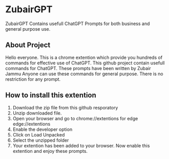 # ZubairGPT
ZubairGPT Contains usefull ChatGPT Prompts for both business and general purpose use.

## About Project
Hello everyone. This is a chrome extention which provide you hundreds of commands for effective use of ChatGPT. This github project contain usefull commands for ChatGPT. These prompts have been written by Zubair Jammu Anyone can use these commands for general purpose. There is no restriction for any prompt.

## How to install this extention
1. Download the zip file from this github resporatory
2. Unzip downloaded file.
3. Open your browser and go to chrome://extentions for edge edge://extentions
4. Enable the developer option
5. Click on Load Unpacked
6. Select the unzipped folder 
7. Your extention has been added to your browser. Now enable this extention and enjoy these prompts.


